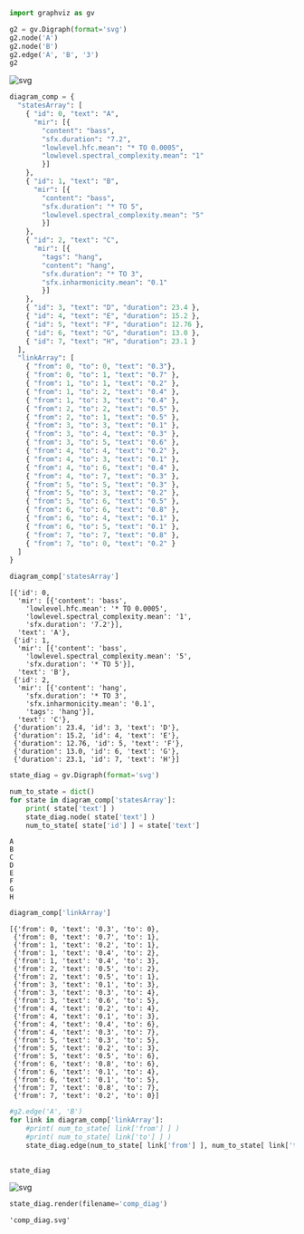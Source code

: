 

```python
import graphviz as gv

g2 = gv.Digraph(format='svg')
g2.node('A')
g2.node('B')
g2.edge('A', 'B', '3')
g2
```




![svg](MIRState_files/MIRState_0_0.svg)




```python
diagram_comp = { 
  "statesArray": [
    { "id": 0, "text": "A",
      "mir": [{
        "content": "bass",
        "sfx.duration": "7.2",
        "lowlevel.hfc.mean": "* TO 0.0005",
        "lowlevel.spectral_complexity.mean": "1"
        }]
    },
    { "id": 1, "text": "B",
      "mir": [{
        "content": "bass",
        "sfx.duration": "* TO 5",
        "lowlevel.spectral_complexity.mean": "5"
        }]
    },
    { "id": 2, "text": "C",
      "mir": [{
        "tags": "hang",
        "content": "hang",
        "sfx.duration": "* TO 3",
        "sfx.inharmonicity.mean": "0.1"
        }]
    },
    { "id": 3, "text": "D", "duration": 23.4 },
    { "id": 4, "text": "E", "duration": 15.2 },
    { "id": 5, "text": "F", "duration": 12.76 },
    { "id": 6, "text": "G", "duration": 13.0 },
    { "id": 7, "text": "H", "duration": 23.1 }
  ],
  "linkArray": [
    { "from": 0, "to": 0, "text": "0.3"},
    { "from": 0, "to": 1, "text": "0.7" },
    { "from": 1, "to": 1, "text": "0.2" },
    { "from": 1, "to": 2, "text": "0.4" },
    { "from": 1, "to": 3, "text": "0.4" },
    { "from": 2, "to": 2, "text": "0.5" },
    { "from": 2, "to": 1, "text": "0.5" },
    { "from": 3, "to": 3, "text": "0.1" },
    { "from": 3, "to": 4, "text": "0.3" },
    { "from": 3, "to": 5, "text": "0.6" },
    { "from": 4, "to": 4, "text": "0.2" },
    { "from": 4, "to": 3, "text": "0.1" },
    { "from": 4, "to": 6, "text": "0.4" },
    { "from": 4, "to": 7, "text": "0.3" },
    { "from": 5, "to": 5, "text": "0.3" },
    { "from": 5, "to": 3, "text": "0.2" },
    { "from": 5, "to": 6, "text": "0.5" },
    { "from": 6, "to": 6, "text": "0.8" },
    { "from": 6, "to": 4, "text": "0.1" },
    { "from": 6, "to": 5, "text": "0.1" },
    { "from": 7, "to": 7, "text": "0.8" },
    { "from": 7, "to": 0, "text": "0.2" }
  ]
}
```


```python
diagram_comp['statesArray']
```




    [{'id': 0,
      'mir': [{'content': 'bass',
        'lowlevel.hfc.mean': '* TO 0.0005',
        'lowlevel.spectral_complexity.mean': '1',
        'sfx.duration': '7.2'}],
      'text': 'A'},
     {'id': 1,
      'mir': [{'content': 'bass',
        'lowlevel.spectral_complexity.mean': '5',
        'sfx.duration': '* TO 5'}],
      'text': 'B'},
     {'id': 2,
      'mir': [{'content': 'hang',
        'sfx.duration': '* TO 3',
        'sfx.inharmonicity.mean': '0.1',
        'tags': 'hang'}],
      'text': 'C'},
     {'duration': 23.4, 'id': 3, 'text': 'D'},
     {'duration': 15.2, 'id': 4, 'text': 'E'},
     {'duration': 12.76, 'id': 5, 'text': 'F'},
     {'duration': 13.0, 'id': 6, 'text': 'G'},
     {'duration': 23.1, 'id': 7, 'text': 'H'}]




```python
state_diag = gv.Digraph(format='svg')
```


```python
num_to_state = dict()
for state in diagram_comp['statesArray']:
    print( state['text'] )
    state_diag.node( state['text'] )
    num_to_state[ state['id'] ] = state['text']
```

    A
    B
    C
    D
    E
    F
    G
    H



```python
diagram_comp['linkArray']
```




    [{'from': 0, 'text': '0.3', 'to': 0},
     {'from': 0, 'text': '0.7', 'to': 1},
     {'from': 1, 'text': '0.2', 'to': 1},
     {'from': 1, 'text': '0.4', 'to': 2},
     {'from': 1, 'text': '0.4', 'to': 3},
     {'from': 2, 'text': '0.5', 'to': 2},
     {'from': 2, 'text': '0.5', 'to': 1},
     {'from': 3, 'text': '0.1', 'to': 3},
     {'from': 3, 'text': '0.3', 'to': 4},
     {'from': 3, 'text': '0.6', 'to': 5},
     {'from': 4, 'text': '0.2', 'to': 4},
     {'from': 4, 'text': '0.1', 'to': 3},
     {'from': 4, 'text': '0.4', 'to': 6},
     {'from': 4, 'text': '0.3', 'to': 7},
     {'from': 5, 'text': '0.3', 'to': 5},
     {'from': 5, 'text': '0.2', 'to': 3},
     {'from': 5, 'text': '0.5', 'to': 6},
     {'from': 6, 'text': '0.8', 'to': 6},
     {'from': 6, 'text': '0.1', 'to': 4},
     {'from': 6, 'text': '0.1', 'to': 5},
     {'from': 7, 'text': '0.8', 'to': 7},
     {'from': 7, 'text': '0.2', 'to': 0}]




```python
#g2.edge('A', 'B')
for link in diagram_comp['linkArray']:
    #print( num_to_state[ link['from'] ] )
    #print( num_to_state[ link['to'] ] )
    state_diag.edge(num_to_state[ link['from'] ], num_to_state[ link['to'] ], link['text'] )
    
```


```python
state_diag
```




![svg](MIRState_files/MIRState_7_0.svg)




```python
state_diag.render(filename='comp_diag')
```




    'comp_diag.svg'




```python

```
